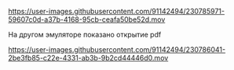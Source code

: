 https://user-images.githubusercontent.com/91142494/230785971-59607c0d-a37b-4168-95cb-ceafa50be52d.mov

На другом эмуляторе показано открытие pdf

https://user-images.githubusercontent.com/91142494/230786041-2be3fb85-c22e-4331-ab3b-9b2cd44446d0.mov
